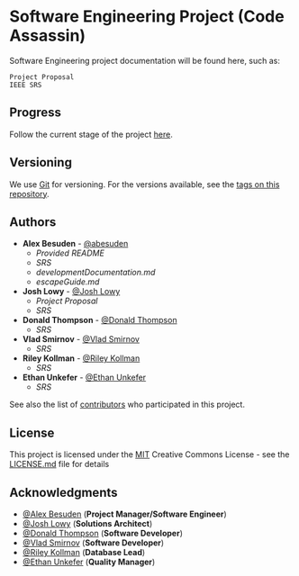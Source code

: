 # Software Engineering Project (**Code Assassin**)

Software Engineering project documentation will be found here, such as:

```
Project Proposal
IEEE SRS
```

## Progress

Follow the current stage of the project [here](https://github.com/Abesuden/Software-Engineering/projects/1).


## Versioning

We use [Git](https://git-scm.com/doc) for versioning. For the versions available, see the [tags on this repository](https://github.com/software-engineering/tags).

## Authors

* **Alex Besuden** - [@abesuden](https://github.com/abesuden)
   * *Provided README*
   * *SRS* 
   * *developmentDocumentation.md*
   * *escapeGuide.md*
* **Josh Lowy** - [@Josh Lowy](https://github.com/DLJ42)
   * *Project Proposal*
   * *SRS*
* **Donald Thompson** - [@Donald Thompson](https://github.com/dthompsonii)
   * *SRS*
* **Vlad Smirnov** - [@Vlad Smirnov](https://github.com/Pr0vlad)
   * *SRS*
* **Riley Kollman** - [@Riley Kollman](https://github.com/kr-1) 
   * *SRS*
* **Ethan Unkefer** - [@Ethan Unkefer](https://github.com/eunkefer)
   * *SRS*

See also the list of [contributors](https://github.com/abesuden/software-engineering/contributors) who participated in this project.

## License

This project is licensed under the [MIT](LICENSE.md) Creative Commons License - see the [LICENSE.md](LICENSE.md) file for details

## Acknowledgments

* [@Alex Besuden](https://github.com/abesuden) (**Project Manager/Software Engineer**)
* [@Josh Lowy](https://github.com/DLJ42) (**Solutions Architect**)
* [@Donald Thompson](https://github.com/dthompsonii) (**Software Developer**)
* [@Vlad Smirnov](https://github.com/Pr0vlad) (**Software Developer**)
* [@Riley Kollman](https://github.com/kr-1) (**Database Lead**)
* [@Ethan Unkefer](https://github.com/eunkefer) (**Quality Manager**)
